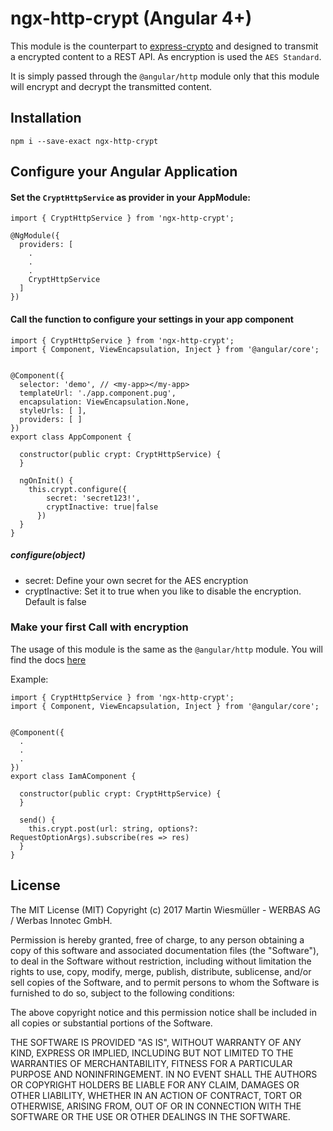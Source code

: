 # ngx-http-crypt (Angular 4+)

This module is the counterpart to [express-crypto](https://www.npmjs.com/package/express-crypto) and designed to transmit a encrypted content to a REST API. As encryption is used the `AES Standard`.

It is simply passed through the `@angular/http` module only that this module will encrypt and decrypt the transmitted content.

## Installation

```
npm i --save-exact ngx-http-crypt
```

## Configure your Angular Application

#### Set the `CryptHttpService` as provider in your AppModule:

```
import { CryptHttpService } from 'ngx-http-crypt';

@NgModule({
  providers: [
    .
    .
    .
    CryptHttpService
  ]
})

```

#### Call the function to configure your settings in your app component

```
import { CryptHttpService } from 'ngx-http-crypt';
import { Component, ViewEncapsulation, Inject } from '@angular/core';


@Component({
  selector: 'demo', // <my-app></my-app>
  templateUrl: './app.component.pug',
  encapsulation: ViewEncapsulation.None,
  styleUrls: [ ],
  providers: [ ]
})
export class AppComponent {

  constructor(public crypt: CryptHttpService) {
  }

  ngOnInit() {
    this.crypt.configure({
        secret: 'secret123!',
        cryptInactive: true|false
      })
  }
}
```

##### configure(object)

- secret: Define your own secret for the AES encryption
- cryptInactive: Set it to true when you like to disable the encryption. Default is false

### Make your first Call with encryption

The usage of this module is the same as the `@angular/http` module. You will find the docs [here](https://angular.io/api/http/Http)


Example:

```
import { CryptHttpService } from 'ngx-http-crypt';
import { Component, ViewEncapsulation, Inject } from '@angular/core';


@Component({
  .
  .
  .
})
export class IamAComponent {

  constructor(public crypt: CryptHttpService) {
  }

  send() {
    this.crypt.post(url: string, options?: RequestOptionArgs).subscribe(res => res)
  }
}

```

## License

The MIT License (MIT)
Copyright (c) 2017 Martin Wiesmüller - WERBAS AG / Werbas Innotec GmbH.

Permission is hereby granted, free of charge, to any person obtaining a copy of this software and associated documentation files (the "Software"), to deal in the Software without restriction, including without limitation the rights to use, copy, modify, merge, publish, distribute, sublicense, and/or sell copies of the Software, and to permit persons to whom the Software is furnished to do so, subject to the following conditions:

The above copyright notice and this permission notice shall be included in all copies or substantial portions of the Software.

THE SOFTWARE IS PROVIDED "AS IS", WITHOUT WARRANTY OF ANY KIND, EXPRESS OR IMPLIED, INCLUDING BUT NOT LIMITED TO THE WARRANTIES OF MERCHANTABILITY, FITNESS FOR A PARTICULAR PURPOSE AND NONINFRINGEMENT. IN NO EVENT SHALL THE AUTHORS OR COPYRIGHT HOLDERS BE LIABLE FOR ANY CLAIM, DAMAGES OR OTHER LIABILITY, WHETHER IN AN ACTION OF CONTRACT, TORT OR OTHERWISE, ARISING FROM, OUT OF OR IN CONNECTION WITH THE SOFTWARE OR THE USE OR OTHER DEALINGS IN THE SOFTWARE.
